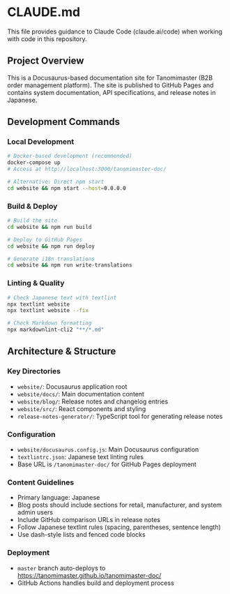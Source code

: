 # CLAUDE.md

This file provides guidance to Claude Code (claude.ai/code) when working with code in this repository.

## Project Overview
This is a Docusaurus-based documentation site for Tanomimaster (B2B order management platform). The site is published to GitHub Pages and contains system documentation, API specifications, and release notes in Japanese.

## Development Commands

### Local Development
```bash
# Docker-based development (recommended)
docker-compose up
# Access at http://localhost:3000/tanomimaster-doc/

# Alternative: Direct npm start
cd website && npm start --host=0.0.0.0
```

### Build & Deploy
```bash
# Build the site
cd website && npm run build

# Deploy to GitHub Pages
cd website && npm run deploy

# Generate i18n translations
cd website && npm run write-translations
```

### Linting & Quality
```bash
# Check Japanese text with textlint
npx textlint website
npx textlint website --fix

# Check Markdown formatting
npx markdownlint-cli2 "**/*.md"
```

## Architecture & Structure

### Key Directories
- `website/`: Docusaurus application root
- `website/docs/`: Main documentation content
- `website/blog/`: Release notes and changelog entries
- `website/src/`: React components and styling
- `release-notes-generator/`: TypeScript tool for generating release notes

### Configuration
- `website/docusaurus.config.js`: Main Docusaurus configuration
- `textlintrc.json`: Japanese text linting rules
- Base URL is `/tanomimaster-doc/` for GitHub Pages deployment

### Content Guidelines
- Primary language: Japanese
- Blog posts should include sections for retail, manufacturer, and system admin users
- Include GitHub comparison URLs in release notes
- Follow Japanese textlint rules (spacing, parentheses, sentence length)
- Use dash-style lists and fenced code blocks

### Deployment
- `master` branch auto-deploys to https://tanomimaster.github.io/tanomimaster-doc/
- GitHub Actions handles build and deployment process